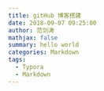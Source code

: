 ```yaml
---
title: gitHub 博客搭建
date: 2018-09-07 09:25:00
author: 范剑涛
mathjax: false
summary: hello world
categories: Markdown
tags:
  - Typora
  - Markdown
---
```

